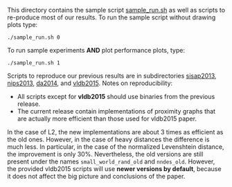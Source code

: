 This directory contains the sample script [sample_run.sh](sample_run.sh) as well as scripts to re-produce most of our results. To run the sample script without drawing plots type:
```
./sample_run.sh 0
```
To run sample experiments **AND** plot performance plots, type:
```
./sample_run.sh 1
```
Scripts to reproduce our previous results are in subdirectories [sisap2013](sisap2013), [nips2013](nips2013), [da2014](da2014), and [vldb2015](vldb2015).
Notes on reproducibility:
* All scripts except for **vldb2015** should use binaries from the previous release.
* The current release contain implementations of proximity graphs that are actually more efficient than those used for vldb2015 paper. 

In the case of L2, the new implementations are about 3 times as efficient as the old ones. However,
in the case of heavy distances the difference is much less. In particular, in the case of the normalized Levenshtein distance,
the improvement is only 30%. Nevertheless, the old versions are still present under the names ``small_world_rand_old`` and ``nndes_old``.
However, the provided vldb2015 scripts will use **newer versions by default**, because it does not affect the big picture and conclusions
of the paper.
